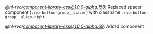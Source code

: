 *@nl-rvo/component-library-css@1.0.0-alpha.158*:
Replaced spacer component (`.rvo-button-group__spacer`) with classname `.rvo-button-group__align-right`

*@nl-rvo/component-library-css@1.0.0-alpha.69*:
Added component